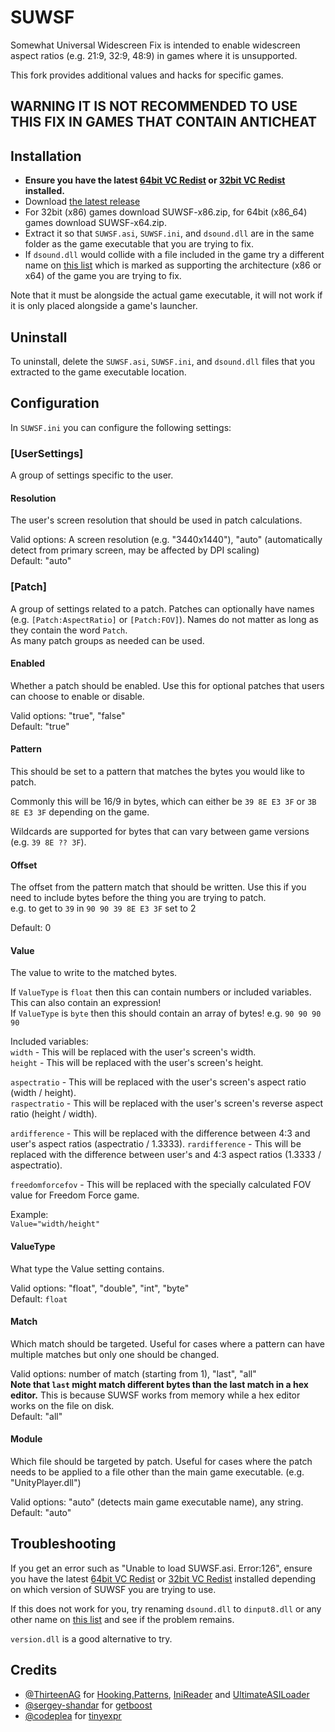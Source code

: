 # SUWSF

Somewhat Universal Widescreen Fix is intended to enable widescreen aspect ratios (e.g. 21:9, 32:9, 48:9) in games where it is unsupported.

This fork provides additional values and hacks for specific games.

## WARNING IT IS NOT RECOMMENDED TO USE THIS FIX IN GAMES THAT CONTAIN ANTICHEAT

## Installation

- **Ensure you have the latest [64bit VC Redist](https://aka.ms/vs/17/release/vc_redist.x64.exe) or [32bit VC Redist](https://aka.ms/vs/17/release/vc_redist.x86.exe) installed.**
- Download [the latest release](https://github.com/phantomgamers/suwsf/releases/latest)
- For 32bit (x86) games download SUWSF-x86.zip, for 64bit (x86_64) games download SUWSF-x64.zip.
- Extract it so that `SUWSF.asi`, `SUWSF.ini`, and `dsound.dll` are in the same folder as the game executable that you are trying to fix.
- If `dsound.dll` would collide with a file included in the game try a different name on [this list](https://github.com/ThirteenAG/Ultimate-ASI-Loader#description) which is marked as supporting the architecture (x86 or x64) of the game you are trying to fix.

Note that it must be alongside the actual game executable, it will not work if it is only placed alongside a game's launcher.  

## Uninstall

To uninstall, delete the `SUWSF.asi`, `SUWSF.ini`, and `dsound.dll` files that you extracted to the game executable location.  

## Configuration

In `SUWSF.ini` you can configure the following settings:  

### **[UserSettings]**

A group of settings specific to the user.

#### **Resolution**

The user's screen resolution that should be used in patch calculations.  

Valid options: A screen resolution (e.g. "3440x1440"), "auto" (automatically detect from primary screen, may be affected by DPI scaling)  
Default: "auto"  

### **[Patch]**

A group of settings related to a patch. Patches can optionally have names (e.g. `[Patch:AspectRatio]` or `[Patch:FOV]`). Names do not matter as long as they contain the word `Patch`.  
As many patch groups as needed can be used.  

#### **Enabled**

Whether a patch should be enabled. Use this for optional patches that users can choose to enable or disable.

Valid options: "true", "false"  
Default: "true"  

#### **Pattern**

This should be set to a pattern that matches the bytes you would like to patch.  

Commonly this will be 16/9 in bytes, which can either be `39 8E E3 3F` or `3B 8E E3 3F` depending on the game.  

Wildcards are supported for bytes that can vary between game versions (e.g. `39 8E ?? 3F`).  

#### **Offset**

The offset from the pattern match that should be written. Use this if you need to include bytes before the thing you are trying to patch.  
e.g. to get to `39` in `90 90 39 8E E3 3F` set to 2  

Default: 0  

#### **Value**

The value to write to the matched bytes.  

If `ValueType` is `float` then this can contain numbers or included variables. This can also contain an expression!  
If `ValueType` is `byte` then this should contain an array of bytes! e.g. `90 90 90 90`  

Included variables:  
`width` - This will be replaced with the user's screen's width.  
`height` - This will be replaced with the user's screen's height.  

`aspectratio` - This will be replaced with the user's screen's aspect ratio (width / height).  
`raspectratio` - This will be replaced with the user's screen's reverse aspect ratio (height / width).  

`ardifference` - This will be replaced with the difference between 4:3 and user's aspect ratios (aspectratio / 1.3333).
`rardifference` - This will be replaced with the difference between user's and 4:3 aspect ratios (1.3333 / aspectratio).

`freedomforcefov` - This will be replaced with the specially calculated FOV value for Freedom Force game.

Example:  
`Value="width/height"`  

#### **ValueType**

What type the Value setting contains.  

Valid options: "float", "double", "int", "byte"  
Default: `float`  

#### **Match**

Which match should be targeted. Useful for cases where a pattern can have multiple matches but only one should be changed.  

Valid options: number of match (starting from 1), "last", "all"  
**Note that `last` might match different bytes than the last match in a hex editor.** This is because SUWSF works from memory while a hex editor works on the file on disk.  
Default: "all"  


#### **Module**

Which file should be targeted by patch. Useful for cases where the patch needs to be applied to a file other than the main game executable. (e.g. "UnityPlayer.dll")  

Valid options: "auto" (detects main game executable name), any string.  
Default: "auto"  

## Troubleshooting

If you get an error such as "Unable to load SUWSF.asi. Error:126", ensure you have the latest [64bit VC Redist](https://aka.ms/vs/17/release/vc_redist.x64.exe) or [32bit VC Redist](https://aka.ms/vs/17/release/vc_redist.x86.exe) installed depending on which version of SUWSF you are trying to use.

If this does not work for you, try renaming `dsound.dll` to `dinput8.dll` or any other name on [this list](https://github.com/ThirteenAG/Ultimate-ASI-Loader#description) and see if the problem remains.

`version.dll` is a good alternative to try.

## Credits

- [@ThirteenAG](https://github.com/ThirteenAG) for [Hooking.Patterns](https://github.com/ThirteenAG/Hooking.Patterns), [IniReader](https://github.com/ThirteenAG/IniReader) and [UltimateASILoader](https://github.com/ThirteenAG/Ultimate-ASI-Loader)
- [@sergey-shandar](https://github.com/sergey-shandar) for [getboost](https://github.com/sergey-shandar/getboost)
- [@codeplea](https://github.com/codeplea) for [tinyexpr](https://github.com/codeplea/tinyexpr)
